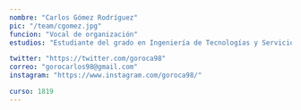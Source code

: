 ```yaml
---
nombre: "Carlos Gómez Rodríguez"
pic: "/team/cgomez.jpg"
funcion: "Vocal de organización"
estudios: "Estudiante del grado en Ingeniería de Tecnologías y Servicios de Telecomunicación"

twitter: "https://twitter.com/goroca98"
correo: "gorocarlos98@gmail.com"
instagram: "https://www.instagram.com/goroca98/"

curso: 1819
---
```

